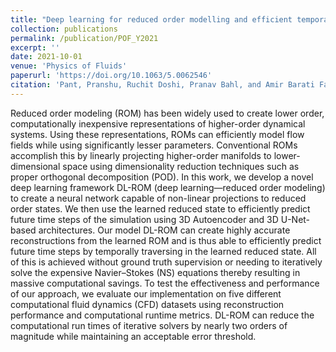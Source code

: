 ```yaml
---
title: "Deep learning for reduced order modelling and efficient temporal evolution of fluid simulations"
collection: publications
permalink: /publication/POF_Y2021
excerpt: ''
date: 2021-10-01
venue: 'Physics of Fluids'
paperurl: 'https://doi.org/10.1063/5.0062546' 
citation: 'Pant, Pranshu, Ruchit Doshi, Pranav Bahl, and Amir Barati Farimani. "Deep learning for reduced order modelling and efficient temporal evolution of fluid simulations." Physics of Fluids 33, no. 10 (2021).'
---
```


Reduced order modeling (ROM) has been widely used to create lower order, computationally inexpensive representations of higher-order dynamical systems. Using these representations, ROMs can efficiently model flow fields while using significantly lesser parameters. Conventional ROMs accomplish this by linearly projecting higher-order manifolds to lower-dimensional space using dimensionality reduction techniques such as proper orthogonal decomposition (POD). In this work, we develop a novel deep learning framework DL-ROM (deep learning—reduced order modeling) to create a neural network capable of non-linear projections to reduced order states. We then use the learned reduced state to efficiently predict future time steps of the simulation using 3D Autoencoder and 3D U-Net-based architectures. Our model DL-ROM can create highly accurate reconstructions from the learned ROM and is thus able to efficiently predict future time steps by temporally traversing in the learned reduced state. All of this is achieved without ground truth supervision or needing to iteratively solve the expensive Navier–Stokes (NS) equations thereby resulting in massive computational savings. To test the effectiveness and performance of our approach, we evaluate our implementation on five different computational fluid dynamics (CFD) datasets using reconstruction performance and computational runtime metrics. DL-ROM can reduce the computational run times of iterative solvers by nearly two orders of magnitude while maintaining an acceptable error threshold.
